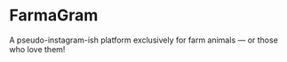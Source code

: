 # FarmaGram

A pseudo-instagram-ish platform exclusively for farm animals — or those who love them!
